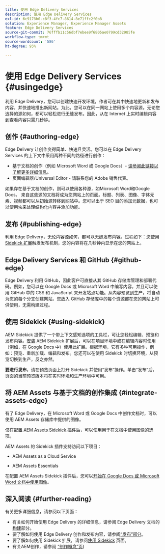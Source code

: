 ```yaml
---
title: 使用 Edge Delivery Services
description: 使用 Edge Delivery Services
exl-id: 6c9178b0-c8f3-4fc7-8614-8e71ffc2f0b8
solution: Experience Manager, Experience Manager Assets
feature: Edge Delivery Services
source-git-commit: 76fffb11c56dbf7ebee9f6805ae0799cd32985fe
workflow-type: tm+mt
source-wordcount: '586'
ht-degree: 95%

---
```


# 使用 Edge Delivery Services {#usingedge}

利用 Edge Delivery，您可以创建快速开发环境，作者可在其中快速地更新和发布内容，并快速地推出新网站。为此，您可以在同一网站上使用多个内容源，无论您选择的源如何，都可以轻松进行无缝发布。因此，从在 Internet 上实时编辑内容到查看内容只需几秒钟。

## 创作 {#authoring-edge}

Edge Delivery 让创作变得简单、快速且灵活。您可以在 Edge Delivery Services 的上下文中采用两种不同的路径进行创作：

* 基于文档的创作（例如 Microsoft Word 或 Google Docs）- [请参阅此链接以了解更多详细信息](https://www.hlx.live/docs/authoring)。
* 页面编辑器/Universal Editor - 请联系您的 Adobe 销售代表。

如果存在基于文档的创作，则可以使用各种源，如Microsoft Word和Google Docs。 来自这些源的文档将成为您网站上的页面。标题、列表、图像、字体元素、视频都可以从初始源转移到网站中。您可以出于 SEO 目的添加元数据，也可以使用块来处理结构化内容并添加功能。

## 发布 {#publishing-edge}

利用 Edge Delivery，无论内容源如何，都可以无缝发布内容。过程如下：您使用 [Sidekick 扩展](#using-sidekick)触发发布机制，您的内容将在几秒钟内显示在您的网站上。

## Edge Delivery Services 和 GitHub {#github-edge}

Edge Delivery 利用 GitHub，因此客户可直接从其 GitHub 存储库管理和部署代码。例如，您可以在 Google Docs 或 Microsoft Word 中编写内容，并且可以使用 GitHub 中的 CSS 和 JavaScript 来开发站点功能。从内容预览到生产，将自动为您的每个分支创建网站。您放入 GitHub 存储库中的每个资源都在您的网站上可供使用，无需构建过程。

## 使用 Sidekick {#using-sidekick}

AEM Sidekick 提供了一个带上下文感知选项的工具栏，可让您轻松编辑、预览和发布内容。[安装](https://www.hlx.live/docs/sidekick-extension) AEM Sidekick 扩展后，可以在项目环境中或在编辑内容时使用（例如，在 Google Docs 中）使用此扩展。根据环境，它有多种可用操作，例如：预览、重新加载、编辑和发布。您还可以在使用 Sidekick 时切换环境，从预览切换到生产，反之亦然。

**要进行发布**，请在预览页面上打开 Sidekick 并使用“发布”操作。单击“发布”后，页面的当前预览版本将在实时环境和生产环境中可用。

## 将 AEM Assets 与基于文档的创作集成 {#integrate-assets-edge}

有了 Edge Delivery，在 Microsoft Word 或 Google Docs 中创作文档时，可以使用 AEM Assets 存储库中提供的图像。

仅在[配置 AEM Assets Sidekick 插件](https://www.hlx.live/developer/configuring-aem-assets-sidekick-plugin)后，可以使用用于在文档中使用图像的选项。

AEM Assets 的 Sidekick 插件支持访问以下项目：

* AEM Assets as a Cloud Service

* AEM Assets Essentials

在配置 AEM Assets Sidekick 插件后，您可以[开始在 Google Docs 或 Microsoft Word 文档中使用图像](https://www.hlx.live/docs/aem-assets-sidekick-plugin)。

## 深入阅读 {#further-reading}

有关更多详细信息，请参阅以下页面：

* 有关如何开始使用 Edge Delivery 的详细信息，请参阅 Edge Delivery 文档的[构建](https://www.hlx.live/docs/#build)部分。
* 要了解如何使用 Edge Delivery 创作和发布内容，请参阅[“发布”部分](https://www.hlx.live/docs/authoring)。
* 要了解如何使用 Sidekick 扩展，请参阅[使用 Sidekick](https://www.hlx.live/docs/sidekick) 页面。
* 有关AEM创作，请参阅 [“创作概念”页](/help/sites-authoring/author.md))
